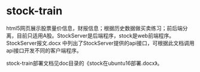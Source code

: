# stock-train
html5网页展示股票量价信息，财报信息；根据历史数据做买卖练习；前后端分离，目前只适用A股。StockServer是后端程序，stock是web前端程序。StockServer报文.docx 中列出了StockServer提供的api接口，可根据此文档调用api接口开发不同的客户端程序。

stock-train部署文档见doc目录的《stock在ubuntu16部署.docx》。
